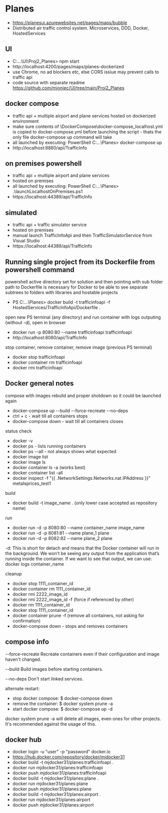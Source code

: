 # Planes
- https://planesui.azurewebsites.net/pages/maps/bubble
- Distributed air traffic control system. Microservices, DDD, Docker, HostedServices

## UI

- C:\...\UI\Proj2_Planes> npm start
- http://localhost:4200/pages/maps/planes-dockerized 
- use Chrome, no ad blockers etc, else CORS issiue may prevent calls to traffic api
- code source with separate readme https://github.com/mjoniec/UI/tree/main/Proj2_Planes

## docker compose

- traffic api + multiple airport and plane services hosted on dockerized environment
- make sure contents of \DockerCompose\docker-compose_localhost.yml is copied to docker-compose.yml before launching the script - thats the only file docker-compose up command will take
- all launched by executing: PowerShell C:\...\Planes> docker-compose up 
- http://localhost:8880/api/TrafficInfo

## on premises powershell

- traffic api + multiple airport and plane services 
- hosted on premises
- all launched by executing: PowerShell C:\...\Planes> .\launchLocalhostOnPremises.ps1 
- https://localhost:44389/api/TrafficInfo

## simulated

- traffic api + traffic simulator service
- hosted on premises
- manual launch TrafficInfoApi and then TrafficSimulatorService from Visual Studio
- https://localhost:44389/api/TrafficInfo

## Running single project from its Dockerfile from powershell command

powershell active directory set for solution and then pointing with sub folder path to Dockerfile is necessary for Docker to be able to see separate subtrees to folders with libraries and hostable projects

- PS C:\...\Planes> docker build -t trafficinfoapi -f HostedServices/TrafficInfoApi/Dockerfile .

open new PS terminal (any directory) and run container with logs outputing (without -d), open in browser
- docker run -p 8080:80 --name trafficinfoapi trafficinfoapi
- http://localhost:8080/api/TrafficInfo

stop container, remove container, remove image (previous PS terminal)
- docker stop trafficinfoapi
- docker container rm trafficinfoapi
- docker rmi trafficinfoapi

## Docker general notes

compose with images rebuild and proper shotdown so it could be launched again

- docker-compose up --build --force-recreate --no-deps 
- ctrl + c - wait till all containers stops
- docker-compose down - wait till all containers closes

status check

- docker -v
- docker ps - lists running containers
- docker ps --all - not always shows what expected
- docker image list
- docker image ls
- docker container ls -a (works best)
- docker container list -all
- docker inspect -f "{{ .NetworkSettings.Networks.nat.IPAddress }}" metalsprices_test1

build

- docker build -t image_name . (only lower case accepted as repository name)

run

- docker run -d -p 8080:80 --name container_name image_name
- docker run -d -p 8081:81 --name plane_1 plane
- docker run -d -p 8082:82 --name plane_2 plane

-d: This is short for detach and means that the Docker container will run in the background. We won’t be seeing any output from the application that’s running inside the container. If we want to see that output, we can use:
docker logs container_name

cleanup

- docker stop 1111_container_id
- docker container rm 1111_container_id
- docker rmi 2222_image_id
- docker rmi 2222_image_id -f (force if referenced by other)
- docker rm 1111_container_id
- docker stop 1111_container_id
- docker container prune -f (remove all containers, not asking for confirmation)
- docker-compose down - stops and removes containers

## compose info

--force-recreate    Recreate containers even if their configuration and image haven't changed.

--build             Build images before starting containers.
 
--no-deps           Don't start linked services.

alternate restart:

- stop docker compose: $ docker-compose down
- remove the container: $ docker system prune -a
- start docker compose: $ docker-compose up -d

docker system prune -a will delete all images, even ones for other projects. It's recommended against the usage of this.

## docker hub

- docker login -u "user" -p "password" docker.io
- https://hub.docker.com/repository/docker/mjdocker31
- docker build -t mjdocker31/planes:trafficinfoapi .
- docker run mjdocker31/planes:trafficinfoapi
- docker push mjdocker31/planes:trafficinfoapi
- docker build -t mjdocker31/planes:plane .
- docker run mjdocker31/planes:plane
- docker push mjdocker31/planes:plane
- docker build -t mjdocker31/planes:airport .
- docker run mjdocker31/planes:airport
- docker push mjdocker31/planes:airport
